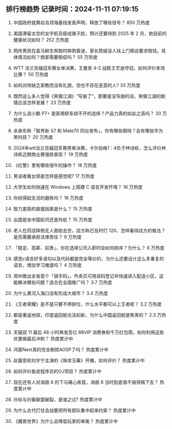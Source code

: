 
## 排行榜趋势 记录时间：2024-11-11 07:19:15
  
  1. 中国政府就黄岩岛领海基线发表声明，释放了哪些信号？ 850 万热度
    
  2. 美国滞留太空的女宇航员瘦成锥子脸，预计还要待到 2025 年 2 月，她目前的健康状况如何？ 252 万热度
    
  3. 网传男孩在盒马鲜生奔跑时摔倒昏迷，家长质疑没人扶上门砸店要求赔钱，具体情况如何？商家需要赔偿吗？ 55 万热度
    
  4. WTT 法兰克福冠军赛女单决赛，王曼昱 4-2 战胜王艺迪夺冠，如何评价本场比赛？ 50 万热度
    
  5. 如何对待缺乏家教而没有礼貌，但也不存在恶意的人? 33 万热度
    
  6. 既然这么多人觉得《笑傲江湖》“写崩了”，那要是没写崩的话，笑傲江湖的剧情应该怎样发展？ 23 万热度
    
  7. 为什么说小鹏 P7+ 是家用轿车绕不开的选择？产品力真的如此之高吗？ 20 万热度
    
  8. 余承东称「智界新 S7 和 Mate70 同台发布」，你有哪些期待？会有哪些华为黑科技？ 20 万热度
    
  9. 2024年wtt法兰克福冠军赛男单决赛，卡尔伯格1：4负于林诗栋，怎么评价林诗栋近期商业赛强势表现？ 19 万热度
    
  10. 《红警》里有哪些很牛的操作？ 18 万热度
    
  11. 男读者看女频是怎样是感觉呢? 17 万热度
    
  12. 大学生如何快速在 Windows 上搭建 C 语言开发环境？ 16 万热度
    
  13. 你经得起生活的磨练吗？ 16 万热度
    
  14. 智力差距的直接因素是什么？ 15 万热度
    
  15. 出国是坐中国航司还是外航？ 15 万热度
    
  16. 老人在药店摔倒无人救助去世，店方称已及时打 120，怎样看待店方的做法？是否需要承担法律责任？ 9 万热度
    
  17. 「稳定、高薪、前景」，你在选择公司入职时会如何排序？为什么？ 6 万热度
    
  18. 感觉c语言好多语句以及代码都是完全等价的，为什么还要设计这么多重复的语言，增加学习难度吗？ 4 万热度
    
  19. 郑州推出全省首个「骑手码」，外卖员可用该码登记并快速进入配送小区，这能解决哪些问题？适合在全国推广吗？ 3.7 万热度
    
  20. 为什么黄河入海口没有形成大城市？ 3.4 万热度
    
  21. 《王者荣耀》是不是只要不停排位，什么水平都可以上王者呢？ 3.2 万热度
    
  22. 都是重返地球，印度返回舱光洁如新，为什么中国返回舱是焦黑的？ 2.3 万热度
    
  23. 天猫双 11 最后 48 小时再发百亿 88VIP 消费券和千万红包雨，如何利用这些优惠做最后冲刺？ 热度累计中
    
  24. 鸿蒙Next真的完全剔除AOSP了吗？ 热度累计中
    
  25. 赵露思和刘宇宁主演的《珠帘玉幕》开播，如何评价？ 热度累计中
    
  26. 如何评价鱼皮程序员的OJ项目？ 热度累计中
    
  27. 现在还有人对涡扇 6 的下马痛心疾首，涡扇 6 当时到底值不值得搞下去？ 热度累计中
    
  28. 孙权与刘备联盟破裂，是谁之过? 热度累计中
    
  29. 为什么古代打仗会战要把所有部队集中起来约架？ 热度累计中
    
  30. 《魔兽世界》为什么会降低玩家的审美？ 热度累计中
    